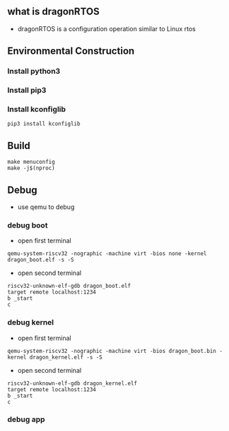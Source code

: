 ## what is dragonRTOS
- dragonRTOS is a configuration operation similar to Linux rtos
## Environmental Construction 
### Install python3
### Install pip3
### Install kconfiglib
```shell
pip3 install kconfiglib
```
## Build
```shell
make menuconfig
make -j$(nproc)
```

## Debug
- use qemu to debug
### debug boot
- open first terminal
```shell
qemu-system-riscv32 -nographic -machine virt -bios none -kernel dragon_boot.elf -s -S 
```
- open second terminal
```shell
riscv32-unknown-elf-gdb dragon_boot.elf
target remote localhost:1234
b _start
c
```

### debug kernel
- open first terminal
```shell
qemu-system-riscv32 -nographic -machine virt -bios dragon_boot.bin -kernel dragon_kernel.elf -s -S 
```
- open second terminal
```shell
riscv32-unknown-elf-gdb dragon_kernel.elf
target remote localhost:1234
b _start
c
```

### debug app
